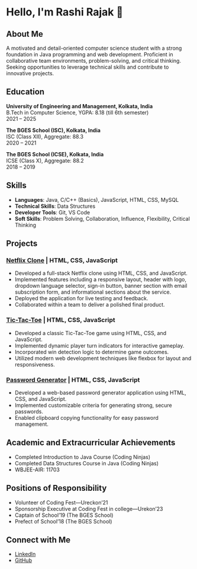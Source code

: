 # Hello, I'm Rashi Rajak 👋

## About Me
A motivated and detail-oriented computer science student with a strong foundation in Java programming and web development. Proficient in collaborative team environments, problem-solving, and critical thinking. Seeking opportunities to leverage technical skills and contribute to innovative projects.

## Education
**University of Engineering and Management, Kolkata, India**  
B.Tech in Computer Science, YGPA: 8.18 (till 6th semester)  
2021 – 2025

**The BGES School (ISC), Kolkata, India**  
ISC (Class XII), Aggregate: 88.3  
2020 – 2021

**The BGES School (ICSE), Kolkata, India**  
ICSE (Class X), Aggregate: 88.2  
2018 – 2019

## Skills
- **Languages**: Java, C/C++ (Basics), JavaScript, HTML, CSS, MySQL
- **Technical Skills**: Data Structures
- **Developer Tools**: Git, VS Code
- **Soft Skills**: Problem Solving, Collaboration, Influence, Flexibility, Critical Thinking

## Projects
### [Netflix Clone](https://github.com/Rashi-2002/netflix-clone) | HTML, CSS, JavaScript
- Developed a full-stack Netflix clone using HTML, CSS, and JavaScript.
- Implemented features including a responsive layout, header with logo, dropdown language selector, sign-in button, banner section with email subscription form, and informational sections about the service.
- Deployed the application for live testing and feedback.
- Collaborated within a team to deliver a polished final product.

### [Tic-Tac-Toe](https://github.com/Rashi-2002/tic-tac-toe) | HTML, CSS, JavaScript
- Developed a classic Tic-Tac-Toe game using HTML, CSS, and JavaScript.
- Implemented dynamic player turn indicators for interactive gameplay.
- Incorporated win detection logic to determine game outcomes.
- Utilized modern web development techniques like flexbox for layout and responsiveness.

### [Password Generator](https://github.com/Rashi-2002/password-generator) | HTML, CSS, JavaScript
- Developed a web-based password generator application using HTML, CSS, and JavaScript.
- Implemented customizable criteria for generating strong, secure passwords.
- Enabled clipboard copying functionality for easy password management.

## Academic and Extracurricular Achievements
- Completed Introduction to Java Course (Coding Ninjas)
- Completed Data Structures Course in Java (Coding Ninjas)
- WBJEE-AIR: 11703

## Positions of Responsibility
- Volunteer of Coding Fest—Ureckon’21
- Sponsorship Executive at Coding Fest in college—Urekon’23
- Captain of School’19 (The BGES School)
- Prefect of School’18 (The BGES School)

## Connect with Me
- [LinkedIn](https://www.linkedin.com/in/rashirajak2002/)
- [GitHub](https://github.com/Rashi-2002)
